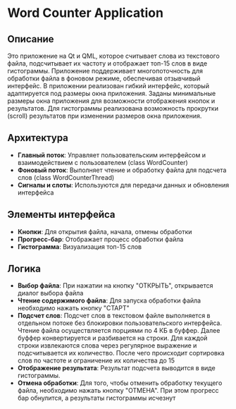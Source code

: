 # Word Counter Application 
## Описание 
Это приложение на Qt и QML, которое считывает слова из текстового файла, подсчитывает их частоту и отображает топ-15 слов в виде гистограммы. 
Приложение поддерживает многопоточность для обработки файла в фоновом режиме, обеспечивая отзывчивый интерфейс. В приложении реализован гибкий интерфейс, который адаптируется под размеры окна приложения. Заданы минимальные размеры окна приложения для возможности отображения кнопок и результатов. Для гистограммы реализована возможность прокрутки (scroll) результатов при изменении размеров окна приложения.

## Архитектура
- **Главный поток**: Управляет пользовательским интерфейсом и взаимодействием с пользователем (class WordCounter)
- **Фоновый поток**: Выполняет чтение и обработку файла для подсчета слов (class WordCounterThread)
- **Сигналы и слоты**: Используются для передачи данных и обновления интерфейса 

## Элементы интерфейса 
- **Кнопки**: Для открытия файла, начала, отмены обработки
- **Прогресс-бар**: Отображает процесс обработки файла
- **Гистограмма**: Визуализация топ-15 слов

## Логика 
- **Выбор файла**: При нажатии на кнопку "ОТКРЫТЬ", открывается диалог выбора файла
- **Чтение содержимого файла**: Для запуска обработки файла необходимо нажать кнопку "СТАРТ"  
- **Подсчет слов**: Подсчет слов в текстовом файле выполняется в отдельном потоке без блокировки пользовательского интерфейса. Чтение файла осуществляется порциями по 4 КБ в буффер. Далее буффер конвертируется и разбивается на строки. Для каждой строки извлекаются слова через регулярное выражение и подсчитывается их количество. После чего происходит сортировка слов по частоте и ограничение их количества до 15
- **Отображение результата**: Результат подсчета выводится в виде гистограммы.
- **Отмена обработки**: Для того, чтобы отменить обработку текущего файла, необходимо нажать кнопку "ОТМЕНА". При этом прогресс бар обнулится, а результаты гистограммы исчезнут
